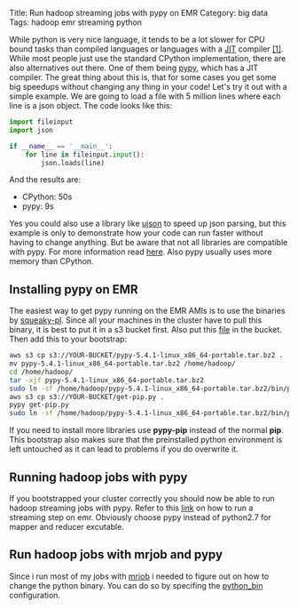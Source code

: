 Title: Run hadoop streaming jobs with pypy on EMR
Category: big data
Tags: hadoop emr streaming python

While python is very nice language, it tends to be a lot slower for CPU bound tasks than compiled languages or languages with a [JIT](https://en.wikipedia.org/wiki/Just-in-time_compilation) compiler [\[1\]](http://benchmarksgame.alioth.debian.org/). While most people just use the standard CPython implementation, there are also alternatives out there. One of them being [pypy](http://pypy.org), which has a JIT compiler. The great thing about this is, that for some cases you get some big speedups without changing any thing in your code! Let's try it out with a simple example. We are going to load a file with 5 million lines where each line is a json object. The code looks like this:

```python
import fileinput
import json

if __name__ == '__main__':
    for line in fileinput.input():
        json.loads(line)
```
And the results are:

  * CPython: 50s
  * pypy: 9s

Yes you could also use a library like [ujson](https://pypi.python.org/pypi/ujson) to speed up json parsing, but this example is only to demonstrate how your code can run faster without having to change anything. But be aware that not all libraries are compatible with pypy. For more information read [here](http://pypy.org/compat.html). Also pypy usually uses more memory than CPython.

## Installing pypy on EMR
The easiest way to get pypy running on the EMR AMIs is to use the binaries by [squeaky-pl](https://github.com/squeaky-pl/portable-pypy). Since all your machines in the cluster have to pull this binary, it is best to put it in a s3 bucket first. Also put this [file](https://bootstrap.pypa.io/get-pip.py) in the bucket. Then add this to your bootstrap:

```bash
aws s3 cp s3://YOUR-BUCKET/pypy-5.4.1-linux_x86_64-portable.tar.bz2 .
mv pypy-5.4.1-linux_x86_64-portable.tar.bz2 /home/hadoop/
cd /home/hadoop/
tar -xjf pypy-5.4.1-linux_x86_64-portable.tar.bz2
sudo ln -sf /home/hadoop/pypy-5.4.1-linux_x86_64-portable.tar.bz2/bin/pypy /usr/bin/pypy
aws s3 cp s3://YOUR-BUCKET/get-pip.py .
pypy get-pip.py
sudo ln -sf /home/hadoop/pypy-5.4.1-linux_x86_64-portable.tar.bz2/bin/pypy /usr/bin/pip /usr/bin/pypy-pip
```

If you need to install more libraries use **pypy-pip** instead of the normal **pip**. This bootstrap also makes sure that the preinstalled python environment is left untouched as it can lead to problems if you do overwrite it.

## Running hadoop jobs with pypy
If you bootstrapped your cluster correctly you should now be able to run hadoop streaming jobs with pypy. Refer to this [link](http://docs.aws.amazon.com/ElasticMapReduce/latest/DeveloperGuide/CLI_CreateStreaming.html) on how to run a streaming step on emr. Obviously choose pypy instead of python2.7 for mapper and reducer excutable.

## Run hadoop jobs with mrjob and pypy
Since i run most of my jobs with [mrjob](http://pythonhosted.org/mrjob/) i needed to figure out on how to change the python binary. You can do so by specifing the [python_bin](https://pythonhosted.org/mrjob/guides/configs-all-runners.html#option-python_bin) configuration.
